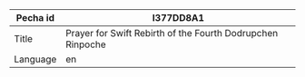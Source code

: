 |Pecha id | I377DD8A1
| --- | --- 
|Title | Prayer for Swift Rebirth of the Fourth Dodrupchen Rinpoche 
|Language | en